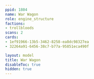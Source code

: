 ```yaml
---
ppid: 1804
name: War Wagon
role: engine_structure
factions:
- trollbloods
scans: 2
cards:
- 1ef91966-13b5-3462-8258-ea8dc98327ea
- 32264a91-6456-38c7-b77a-95851eca490f

layout: model
title: War Wagon
disableToc: true
hidden: true
---
```

